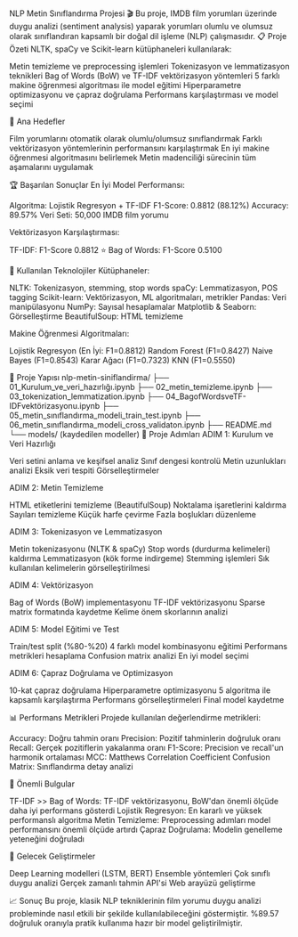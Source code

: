 NLP Metin Sınıflandırma Projesi 🎬
Bu proje, IMDB film yorumları üzerinde duygu analizi (sentiment analysis) yaparak yorumları olumlu ve olumsuz olarak sınıflandıran kapsamlı bir doğal dil işleme (NLP) çalışmasıdır.
📋 Proje Özeti
NLTK, spaCy ve Scikit-learn kütüphaneleri kullanılarak:

Metin temizleme ve preprocessing işlemleri
Tokenizasyon ve lemmatizasyon teknikleri
Bag of Words (BoW) ve TF-IDF vektörizasyon yöntemleri
5 farklı makine öğrenmesi algoritması ile model eğitimi
Hiperparametre optimizasyonu ve çapraz doğrulama
Performans karşılaştırması ve model seçimi

🎯 Ana Hedefler

Film yorumlarını otomatik olarak olumlu/olumsuz sınıflandırmak
Farklı vektörizasyon yöntemlerinin performansını karşılaştırmak
En iyi makine öğrenmesi algoritmasını belirlemek
Metin madenciliği sürecinin tüm aşamalarını uygulamak

🏆 Başarılan Sonuçlar
En İyi Model Performansı:

Algoritma: Lojistik Regresyon + TF-IDF
F1-Score: 0.8812 (88.12%)
Accuracy: 89.57%
Veri Seti: 50,000 IMDB film yorumu

Vektörizasyon Karşılaştırması:

TF-IDF: F1-Score 0.8812 ⭐
Bag of Words: F1-Score 0.5100

🔧 Kullanılan Teknolojiler
Kütüphaneler:

NLTK: Tokenizasyon, stemming, stop words
spaCy: Lemmatizasyon, POS tagging
Scikit-learn: Vektörizasyon, ML algoritmaları, metrikler
Pandas: Veri manipülasyonu
NumPy: Sayısal hesaplamalar
Matplotlib & Seaborn: Görselleştirme
BeautifulSoup: HTML temizleme

Makine Öğrenmesi Algoritmaları:

Lojistik Regresyon (En İyi: F1=0.8812)
Random Forest (F1=0.8427)
Naive Bayes (F1=0.8543)
Karar Ağacı (F1=0.7323)
KNN (F1=0.5550)

📁 Proje Yapısı
nlp-metin-siniflandirma/
├── 01_Kurulum_ve_veri_hazırlığı.ipynb
├── 02_metin_temizleme.ipynb
├── 03_tokenization_lemmatization.ipynb
├── 04_BagofWordsveTF-IDFvektörizasyonu.ipynb
├── 05_metin_sınıflandırma_modeli_train_test.ipynb
├── 06_metin_sınıflandırma_modeli_cross_validaton.ipynb
├── README.md
└── models/ (kaydedilen modeller)
🚀 Proje Adımları
ADIM 1: Kurulum ve Veri Hazırlığı

Veri setini anlama ve keşifsel analiz
Sınıf dengesi kontrolü
Metin uzunlukları analizi
Eksik veri tespiti
Görselleştirmeler

ADIM 2: Metin Temizleme

HTML etiketlerini temizleme (BeautifulSoup)
Noktalama işaretlerini kaldırma
Sayıları temizleme
Küçük harfe çevirme
Fazla boşlukları düzenleme

ADIM 3: Tokenizasyon ve Lemmatizasyon

Metin tokenizasyonu (NLTK & spaCy)
Stop words (durdurma kelimeleri) kaldırma
Lemmatizasyon (kök forme indirgeme)
Stemming işlemleri
Sık kullanılan kelimelerin görselleştirilmesi

ADIM 4: Vektörizasyon

Bag of Words (BoW) implementasyonu
TF-IDF vektörizasyonu
Sparse matrix formatında kaydetme
Kelime önem skorlarının analizi

ADIM 5: Model Eğitimi ve Test

Train/test split (%80-%20)
4 farklı model kombinasyonu eğitimi
Performans metrikleri hesaplama
Confusion matrix analizi
En iyi model seçimi

ADIM 6: Çapraz Doğrulama ve Optimizasyon

10-kat çapraz doğrulama
Hiperparametre optimizasyonu
5 algoritma ile kapsamlı karşılaştırma
Performans görselleştirmeleri
Final model kaydetme

📊 Performans Metrikleri
Projede kullanılan değerlendirme metrikleri:

Accuracy: Doğru tahmin oranı
Precision: Pozitif tahminlerin doğruluk oranı
Recall: Gerçek pozitiflerin yakalanma oranı
F1-Score: Precision ve recall'un harmonik ortalaması
MCC: Matthews Correlation Coefficient
Confusion Matrix: Sınıflandırma detay analizi

🎯 Önemli Bulgular

TF-IDF >> Bag of Words: TF-IDF vektörizasyonu, BoW'dan önemli ölçüde daha iyi performans gösterdi
Lojistik Regresyon: En kararlı ve yüksek performanslı algoritma
Metin Temizleme: Preprocessing adımları model performansını önemli ölçüde artırdı
Çapraz Doğrulama: Modelin genelleme yeteneğini doğruladı

🔮 Gelecek Geliştirmeler

Deep Learning modelleri (LSTM, BERT)
Ensemble yöntemleri
Çok sınıflı duygu analizi
Gerçek zamanlı tahmin API'si
Web arayüzü geliştirme

📈 Sonuç
Bu proje, klasik NLP tekniklerinin film yorumu duygu analizi probleminde nasıl etkili bir şekilde kullanılabileceğini göstermiştir. %89.57 doğruluk oranıyla pratik kullanıma hazır bir model geliştirilmiştir.
